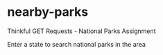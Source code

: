 # nearby-parks
Thinkful GET Requests - National Parks Assignment

Enter a state to search national parks in the area
